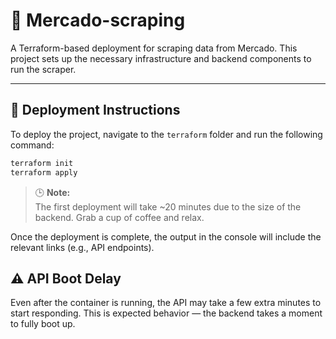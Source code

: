 # 🛒 Mercado-scraping

A Terraform-based deployment for scraping data from Mercado. This project sets up the necessary infrastructure and backend components to run the scraper.

---

## 🚀 Deployment Instructions

To deploy the project, navigate to the `terraform` folder and run the following command:

```bash
terraform init
terraform apply
```

> 🕒 **Note:**  
> The first deployment will take ~20 minutes due to the size of the backend.
> Grab a cup of coffee and relax.

Once the deployment is complete, the output in the console will include the relevant links (e.g., API endpoints).

## ⚠️ API Boot Delay
Even after the container is running, the API may take a few extra minutes to start responding.
This is expected behavior — the backend takes a moment to fully boot up.